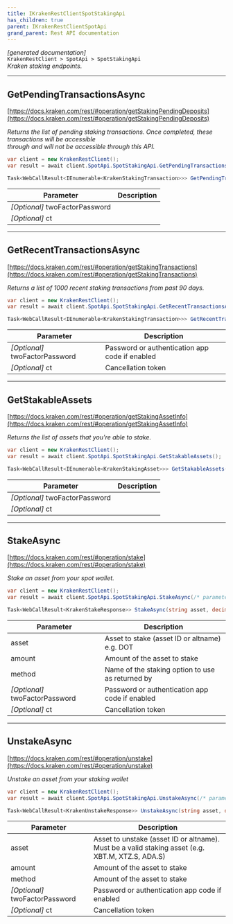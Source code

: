 ```yaml
---
title: IKrakenRestClientSpotStakingApi
has_children: true
parent: IKrakenRestClientSpotApi
grand_parent: Rest API documentation
---
```

*[generated documentation]*  
`KrakenRestClient > SpotApi > SpotStakingApi`  
*Kraken staking endpoints.*
  

***

## GetPendingTransactionsAsync  

[https://docs.kraken.com/rest/#operation/getStakingPendingDeposits](https://docs.kraken.com/rest/#operation/getStakingPendingDeposits)  
<p>

*Returns the list of pending staking transactions. Once completed, these transactions will be accessible*  
*through <see cref="GetRecentTransactionsAsync"/> and will not be accessible through this API.*  

```csharp  
var client = new KrakenRestClient();  
var result = await client.SpotApi.SpotStakingApi.GetPendingTransactionsAsync();  
```  

```csharp  
Task<WebCallResult<IEnumerable<KrakenStakingTransaction>>> GetPendingTransactionsAsync(string? twoFactorPassword = default, CancellationToken ct = default);  
```  

|Parameter|Description|
|---|---|
|_[Optional]_ twoFactorPassword||
|_[Optional]_ ct||

</p>

***

## GetRecentTransactionsAsync  

[https://docs.kraken.com/rest/#operation/getStakingTransactions](https://docs.kraken.com/rest/#operation/getStakingTransactions)  
<p>

*Returns a list of 1000 recent staking transactions from past 90 days.*  

```csharp  
var client = new KrakenRestClient();  
var result = await client.SpotApi.SpotStakingApi.GetRecentTransactionsAsync();  
```  

```csharp  
Task<WebCallResult<IEnumerable<KrakenStakingTransaction>>> GetRecentTransactionsAsync(string? twoFactorPassword = default, CancellationToken ct = default);  
```  

|Parameter|Description|
|---|---|
|_[Optional]_ twoFactorPassword|Password or authentication app code if enabled|
|_[Optional]_ ct|Cancellation token|

</p>

***

## GetStakableAssets  

[https://docs.kraken.com/rest/#operation/getStakingAssetInfo](https://docs.kraken.com/rest/#operation/getStakingAssetInfo)  
<p>

*Returns the list of assets that you're able to stake.*  

```csharp  
var client = new KrakenRestClient();  
var result = await client.SpotApi.SpotStakingApi.GetStakableAssets();  
```  

```csharp  
Task<WebCallResult<IEnumerable<KrakenStakingAsset>>> GetStakableAssets(string? twoFactorPassword = default, CancellationToken ct = default);  
```  

|Parameter|Description|
|---|---|
|_[Optional]_ twoFactorPassword||
|_[Optional]_ ct||

</p>

***

## StakeAsync  

[https://docs.kraken.com/rest/#operation/stake](https://docs.kraken.com/rest/#operation/stake)  
<p>

*Stake an asset from your spot wallet.*  

```csharp  
var client = new KrakenRestClient();  
var result = await client.SpotApi.SpotStakingApi.StakeAsync(/* parameters */);  
```  

```csharp  
Task<WebCallResult<KrakenStakeResponse>> StakeAsync(string asset, decimal amount, string method, string? twoFactorPassword = default, CancellationToken ct = default);  
```  

|Parameter|Description|
|---|---|
|asset|Asset to stake (asset ID or altname) e.g. DOT|
|amount|Amount of the asset to stake|
|method|Name of the staking option to use as returned by <see cref="KrakenStakingAsset.Method"/>|
|_[Optional]_ twoFactorPassword|Password or authentication app code if enabled|
|_[Optional]_ ct|Cancellation token|

</p>

***

## UnstakeAsync  

[https://docs.kraken.com/rest/#operation/unstake](https://docs.kraken.com/rest/#operation/unstake)  
<p>

*Unstake an asset from your staking wallet*  

```csharp  
var client = new KrakenRestClient();  
var result = await client.SpotApi.SpotStakingApi.UnstakeAsync(/* parameters */);  
```  

```csharp  
Task<WebCallResult<KrakenUnstakeResponse>> UnstakeAsync(string asset, decimal amount, string method, string? twoFactorPassword = default, CancellationToken ct = default);  
```  

|Parameter|Description|
|---|---|
|asset|Asset to unstake (asset ID or altname). Must be a valid staking asset (e.g. XBT.M, XTZ.S, ADA.S)|
|amount|Amount of the asset to stake|
|method|Amount of the asset to stake|
|_[Optional]_ twoFactorPassword|Password or authentication app code if enabled|
|_[Optional]_ ct|Cancellation token|

</p>

